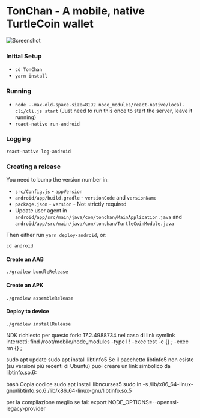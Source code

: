 # TonChan - A mobile, native TurtleCoin wallet

![Screenshot](https://i.imgur.com/F5LMYKl.png)

### Initial Setup

* `cd TonChan`
* `yarn install`

### Running

* `node --max-old-space-size=8192 node_modules/react-native/local-cli/cli.js start` (Just need to run this once to start the server, leave it running)
* `react-native run-android`

### Logging

`react-native log-android`

### Creating a release

You need to bump the version number in:

* `src/Config.js` - `appVersion`
* `android/app/build.gradle` - `versionCode` and `versionName`
* `package.json` - `version` - Not strictly required
* Update user agent in `android/app/src/main/java/com/tonchan/MainApplication.java` and `android/app/src/main/java/com/tonchan/TurtleCoinModule.java`

Then either run `yarn deploy-android`, or:

`cd android`

#### Create an AAB
`./gradlew bundleRelease`

#### Create an APK
`./gradlew assembleRelease`

#### Deploy to device
`./gradlew installRelease`



NDK richiesto per questo fork: 17.2.4988734
nel caso di link symlink interrotti: 
find /root/mobile/node_modules -type l ! -exec test -e {} \; -exec rm {} \;


sudo apt update
sudo apt install libtinfo5
Se il pacchetto libtinfo5 non esiste (su versioni più recenti di Ubuntu) puoi creare un link simbolico da libtinfo.so.6:

bash
Copia codice
sudo apt install libncurses5
sudo ln -s /lib/x86_64-linux-gnu/libtinfo.so.6 /lib/x86_64-linux-gnu/libtinfo.so.5

per la compilazione meglio se fai: export NODE_OPTIONS=--openssl-legacy-provider


